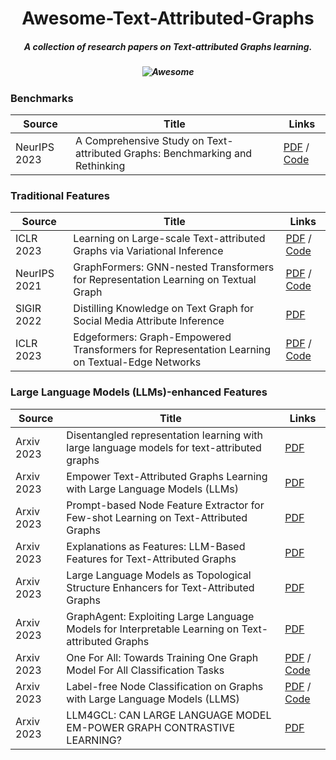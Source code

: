 <h1 align="center"> Awesome-Text-Attributed-Graphs</h2>
<h5 align="center">A collection of research papers on Text-attributed Graphs learning.</h5>

<h5 align="center">
  
![Awesome](https://awesome.re/badge.svg)  

</h5>


### Benchmarks

| Source |  Title | Links |
|----------------------|-------------|----------------------|
| NeurIPS 2023 | A Comprehensive Study on Text-attributed Graphs: Benchmarking and Rethinking | [PDF](https://openreview.net/forum?id=m2mbfoSuJ1) / [Code](https://github.com/sktsherlock/TAG-Benchmark) |

### Traditional Features

| Source |  Title | Links |
|----------------------|-------------|----------------------|
| ICLR 2023 | Learning on Large-scale Text-attributed Graphs via Variational Inference | [PDF](https://openreview.net/forum?id=q0nmYciuuZN) / [Code](https://github.com/AndyJZhao/GLEM) |
| NeurIPS 2021 | GraphFormers: GNN-nested Transformers for Representation Learning on Textual Graph | [PDF](https://proceedings.neurips.cc/paper/2021/hash/f18a6d1cde4b205199de8729a6637b42-Abstract.html) / [Code](https://github.com/microsoft/GraphFormers) |
| SIGIR 2022 | Distilling Knowledge on Text Graph for Social Media Attribute Inference | [PDF](https://web.archive.org/web/20220709042204/https://dl.acm.org/doi/pdf/10.1145/3477495.3531968)  |
| ICLR 2023 | Edgeformers: Graph-Empowered Transformers for Representation Learning on Textual-Edge Networks | [PDF](https://arxiv.org/pdf/2302.11050.pdf) / [Code](https://github.com/petergriffinjin/edgeformers) |



### Large Language Models (LLMs)-enhanced Features

| Source |  Title | Links |
|----------------------|-------------|----------------------|
| Arxiv 2023 | Disentangled representation learning with large language models for text-attributed graphs | [PDF](https://arxiv.org/abs/2310.18152) |
| Arxiv 2023 | Empower Text-Attributed Graphs Learning with Large Language Models (LLMs) | [PDF](https://arxiv.org/abs/2310.09872) |
| Arxiv 2023 | Prompt-based Node Feature Extractor for Few-shot Learning on Text-Attributed Graphs | [PDF](https://arxiv.org/abs/2309.02848) |
| Arxiv 2023 | Explanations as Features: LLM-Based Features for Text-Attributed Graphs | [PDF](https://arxiv.org/abs/2305.19523v1) |
| Arxiv 2023 | Large Language Models as Topological Structure Enhancers for Text-Attributed Graphs | [PDF](https://arxiv.org/abs/2311.14324v1) |
| Arxiv 2023 | GraphAgent: Exploiting Large Language Models for Interpretable Learning on Text-attributed Graphs | [PDF](https://dblp.org/rec/journals/corr/abs-2305-19523) |
| Arxiv 2023 | One For All: Towards Training One Graph Model For All Classification Tasks | [PDF](https://arxiv.org/abs/2310.00149) / [Code](https://github.com/LechengKong/OneForAll) |
| Arxiv 2023 | Label-free Node Classification on Graphs with Large Language Models (LLMS) | [PDF](https://arxiv.org/abs/2310.04668) / [Code](https://github.com/CurryTang/LLMGNN) |
| Arxiv 2023 | LLM4GCL: CAN LARGE LANGUAGE MODEL EM-POWER GRAPH CONTRASTIVE LEARNING? | [PDF](https://openreview.net/pdf?id=wxClzZdjqP) |



